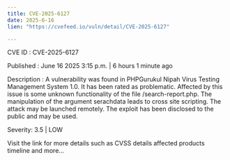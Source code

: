 ```yaml
---
title: CVE-2025-6127
date: 2025-6-16
lien: "https://cvefeed.io/vuln/detail/CVE-2025-6127"

---
```


CVE ID : CVE-2025-6127

Published :  June 16
2025
3:15 p.m. | 6 hours
1 minute ago

Description : A vulnerability was found in PHPGurukul Nipah Virus Testing Management System 1.0. It has been rated as problematic. Affected by this issue is some unknown functionality of the file /search-report.php. The manipulation of the argument serachdata leads to cross site scripting. The attack may be launched remotely. The exploit has been disclosed to the public and may be used.

Severity: 3.5 | LOW

Visit the link for more details
such as CVSS details
affected products
timeline
and more...
